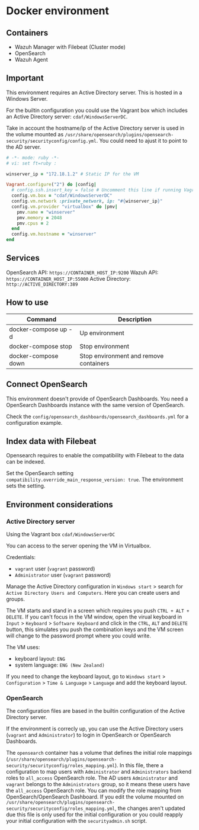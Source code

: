 # Docker environment

## Containers
- Wazuh Manager with Filebeat (Cluster mode)
- OpenSearch
- Wazuh Agent

## Important
This environment requires an Active Directory server. This is hosted in a Windows Server.

For the builtin configuration you could use the Vagrant box which includes an Active Directory server: `cdaf/WindowsServerDC`.

Take in account the hostname/ip of the Active Directory server is used in the volume mounted as `/usr/share/opensearch/plugins/opensearch-security/securityconfig/config.yml`. You could need to ajust it to point to the AD server.

```rb
# -*- mode: ruby -*-
# vi: set ft=ruby :

winserver_ip = "172.18.1.2" # Static IP for the VM

Vagrant.configure("2") do |config|
  # config.ssh.insert_key = false # Uncomment this line if running Vagrant from WSL
  config.vm.box = "cdaf/WindowsServerDC"
  config.vm.network :private_network, ip: "#{winserver_ip}"
  config.vm.provider "virtualbox" do |pmv|
    pmv.name = "winserver"
    pmv.memory = 2048
    pmv.cpus = 2
  end
  config.vm.hostname = "winserver"
end
```

## Services

OpenSearch API: `https://CONTAINER_HOST_IP:9200`
Wazuh API: `https://CONTAINER_HOST_IP:55000`
Active Directory: `http://ACTIVE_DIRECTORY:389`

## How to use
| Command              | Description                            |
| -------------------- | -------------------------------------- |
| docker-compose up -d | Up environment                         |
| docker-compose stop  | Stop environment                       |
| docker-compose down  | Stop environment and remove containers |

## Connect OpenSearch

This environment doesn't provide of OpenSearch Dashboards. You need a OpenSearch Dashboards instance with the same version of OpenSearch.

Check the `config/opensearch_dashboards/opensearch_dashboards.yml` for a configuration example.

## Index data with Filebeat

Opensearch requires to enable the compatibility with Filebeat to the data can be indexed.

Set the OpenSearch setting `compatibility.override_main_response_version: true`. The environment sets the setting.

## Environment considerations
### Active Directory server 
Using the Vagrant box `cdaf/WindowsServerDC`

You can access to the server opening the VM in Virtualbox.

Credentials:
- `vagrant` user (`vagrant` password)
- `Administrator` user (`vagrant` password)

Manage the Active Directory configuration in `Windows start` > search for `Active Directory Users and Computers`. Here you can create users and groups.

The VM starts and stand in a screen which requires you push `CTRL + ALT + DELETE`. If you can't focus in the VM window, open the virual keyboard in `Input` > `Keyboard` > `Software Keyboard` and click in the `CTRL`, `ALT` and `DELETE` button, this simulates you push the combination keys and the VM screen will change to the password prompt where you could write.

The VM uses:
- keyboard layout: `ENG`
- system language: `ENG (New Zealand)`

If you need to change the keyboard layout, go to `Windows start` > `Configuration` > `Time & Language` > `Language` and add the keyboard layout.

### OpenSearch
The configuration files are based in the builtin configuration of the Active Directory server.

If the environment is correcly up, you can use the Active Directory users (`vagrant` and `Administrator`) to login in OpenSearch or OpenSearch Dashboards.

The `opensearch` container has a volume that defines the initial role mappings (`/usr/share/opensearch/plugins/opensearch-security/securityconfig/roles_mapping.yml`). In this file, there a configuration to map users with `Administrator` and `Administrators` backend roles to `all_access` OpenSearch role. The AD users `Administrator` and `vagrant` belongs to the `Administrators` group, so it means these users have the `all_access` OpenSearch role. You can modify the role mapping from OpenSearch/OpenSearch Dashboard. If you edit the volume mounted on `/usr/share/opensearch/plugins/opensearch-security/securityconfig/roles_mapping.yml`, the changes aren't updated due this file is only used for the initial configuration or you could reapply your initial configuration with the `securityadmin.sh` script.